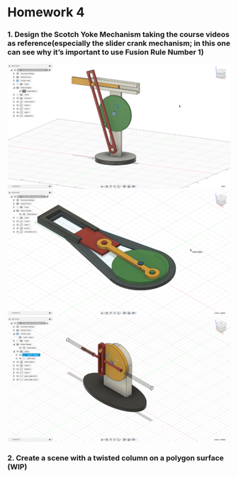 # Homework 4

### 1. Design the Scotch Yoke Mechanism taking the course videos as reference(especially the slider crank mechanism; in this one can see why it’s important to use Fusion Rule Number 1)

<img src="img/course1.gif" alt="crank-and-slotted-link-mech" width="600"/>
<img src="img/course2.gif" alt="crank-slider-mech" width="600"/>
<img src="img/homework.gif" alt="scotch-yoke-mech" width="600"/>

### 2. Create a scene with a twisted column on a polygon surface (WIP)
